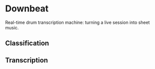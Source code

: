 # Downbeat
Real-time drum transcription machine: turning a live session into sheet music.


## Classification 

## Transcription
